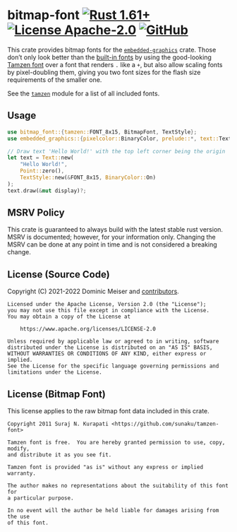 # bitmap-font [![Rust 1.61+](https://img.shields.io/badge/rustc-1.61+-orange.svg)](https://blog.rust-lang.org/2022/05/19/Rust-1.61.0.html) [![License Apache-2.0](https://img.shields.io/badge/license-Apache--2.0-blue.svg)](https://www.apache.org/licenses/LICENSE-2.0) [![GitHub](https://img.shields.io/badge/Code-On%20Github-blue?logo=GitHub)](https://github.com/msrd0/bitmap-font)

This crate provides bitmap fonts for the [`embedded-graphics`][__link0] crate. Those don’t only look better than the [built-in fonts][__link1] by using the good-looking [Tamzen font][__link2] over a font that renders `.` like a `+`, but also allow scaling fonts by pixel-doubling them, giving you two font sizes for the flash size requirements of the smaller one.

See the [`tamzen`][__link3] module for a list of all included fonts.


## Usage


```rust
use bitmap_font::{tamzen::FONT_8x15, BitmapFont, TextStyle};
use embedded_graphics::{pixelcolor::BinaryColor, prelude::*, text::Text};

// Draw text 'Hello World!' with the top left corner being the origin
let text = Text::new(
	"Hello World!",
	Point::zero(),
	TextStyle::new(&FONT_8x15, BinaryColor::On)
);
text.draw(&mut display)?;
```



## MSRV Policy

This crate is guaranteed to always build with the latest stable rust version. MSRV is documented; however, for your
information only. Changing the MSRV can be done at any point in time and is not considered a breaking change.

## License (Source Code)

Copyright (C) 2021-2022 Dominic Meiser and [contributors].

```
Licensed under the Apache License, Version 2.0 (the "License");
you may not use this file except in compliance with the License.
You may obtain a copy of the License at

	https://www.apache.org/licenses/LICENSE-2.0

Unless required by applicable law or agreed to in writing, software
distributed under the License is distributed on an "AS IS" BASIS,
WITHOUT WARRANTIES OR CONDITIONS OF ANY KIND, either express or implied.
See the License for the specific language governing permissions and
limitations under the License.
```

## License (Bitmap Font)

This license applies to the raw bitmap font data included in this crate.

```
Copyright 2011 Suraj N. Kurapati <https://github.com/sunaku/tamzen-font>

Tamzen font is free.  You are hereby granted permission to use, copy, modify,
and distribute it as you see fit.

Tamzen font is provided "as is" without any express or implied warranty.

The author makes no representations about the suitability of this font for
a particular purpose.

In no event will the author be held liable for damages arising from the use
of this font.
```

 [contributors]: https://github.com/msrd0/bitmap-font/graphs/contributors
 [__cargo_doc2readme_dependencies_info]: ggGkYW0BYXSEGxtTp1ugHjhdG0FTi-0AJfYpG7nTNfccmo0QG5flQtRqvsuKYXKEG7QsMysq64PIGyOKYfl4MwNjG-1TTKAJaS94G62BH4qvezKCYWSCg2tiaXRtYXAtZm9udGUwLjMuMGtiaXRtYXBfZm9udIJxZW1iZWRkZWRfZ3JhcGhpY3NlMC44LjA
 [__link0]: https://crates.io/crates/embedded_graphics/0.8.0
 [__link1]: https://docs.rs/embedded_graphics/0.8.0/embedded_graphics/?search=mono_font
 [__link2]: https://github.com/sunaku/tamzen-font
 [__link3]: https://docs.rs/bitmap-font/0.3.0/bitmap_font/tamzen/index.html
